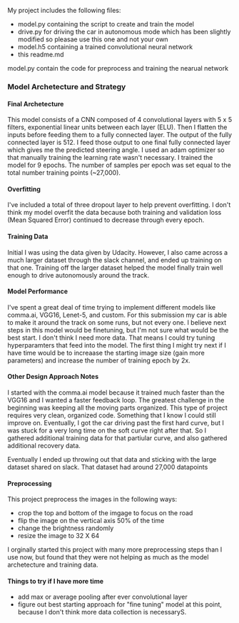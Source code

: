 My project includes the following files:

* model.py containing the script to create and train the model
* drive.py for driving the car in autonomous mode which has been slightly modified so pleasae use this one and not your own
* model.h5 containing a trained convolutional neural network
* this readme.md

model.py contain the code for preprocess and training the nearual network

### Model Archetecture and Strategy

#### Final Archetecture
This model consists of a CNN composed of 4 convolutional layers with 5 x 5 filters, exponential linear units between each layer (ELU). Then I flatten the inputs before feeding them to a fully connected layer. The output of the fully connected layer is 512. I feed those output to one final fully connected layer which gives me the predicted steering angle. I used an adam optimizer so that manually training the learning rate wasn't necessary. I trained the model for 9 epochs. The number of samples per epoch was set equal to the total number training points (~27,000). 

#### Overfitting
I've included a total of three dropout layer to help prevent overfitting. I don't think my model overfit the data because both training and validation loss (Mean Squared Error) continued to decrease through every epoch. 

#### Training Data
Initial I was using the data given by Udacity. However, I also came across a much larger dataset through the slack channel, and ended up training on that one. Training off the larger dataset helped the model finally train well enough to drive autonomously around the track.

#### Model Performance
I've spent a great deal of time trying to implement different models like comma.ai, VGG16, Lenet-5, and custom. For this submission my car is able to make it around the track on some runs, but not every one. I believe next steps in this model would be finetuning, but I'm not sure what would be the best start. I don't think I need more data. That means I could try tuning hyperparamters that feed into the model. The first thing I might try next if I have time would be to increaase the starting image size (gain more parameters) and increase the number of training epoch by 2x.

#### Other Design Approach Notes
I started with the comma.ai model because it trained much faster than the VGG16 and I wanted a faster feedback loop. The greatest challenge in the beginning was keeping all the moving parts organized. This type of project requires very clean, organized code. Something that I know I could still improve on. Eventually, I got the car driving past the first hard curve, but I was stuck for a very long time on the soft curve right after that. So I gathered additional training data for that partiular curve, and also gathered additional recovery data.

Eventually I ended up throwing out that data and sticking with the large dataset shared on slack. That dataset had around 27,000 datapoints

#### Preprocessing
This project preprocess the images in the following ways:
* crop the top and bottom of the imgage to focus on the road
* flip the image on the vertical axis 50% of the time
* change the brightness randomly
* resize the image to 32 X 64

I orginally started this project with many more preprocessing steps than I use now, but found that they were not helping as much as the model archetecture and training data.

#### Things to try if I have more time
* add max or average pooling after ever convolutional layer
* figure out best starting approach for "fine tuning" model at this point, because I don't think more data collection is necessaryS.

